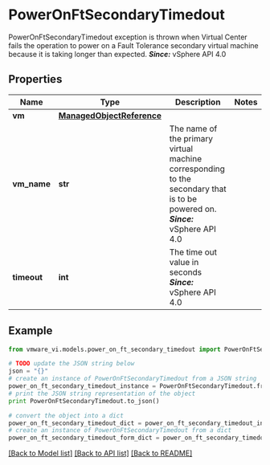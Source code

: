 # PowerOnFtSecondaryTimedout

PowerOnFtSecondaryTimedout exception is thrown when Virtual Center fails the operation to power on a Fault Tolerance secondary virtual machine because it is taking longer than expected.  ***Since:*** vSphere API 4.0 

## Properties
Name | Type | Description | Notes
------------ | ------------- | ------------- | -------------
**vm** | [**ManagedObjectReference**](ManagedObjectReference.md) |  | 
**vm_name** | **str** | The name of the primary virtual machine corresponding to the secondary that is to be powered on.  ***Since:*** vSphere API 4.0  | 
**timeout** | **int** | The time out value in seconds  ***Since:*** vSphere API 4.0  | 

## Example

```python
from vmware_vi.models.power_on_ft_secondary_timedout import PowerOnFtSecondaryTimedout

# TODO update the JSON string below
json = "{}"
# create an instance of PowerOnFtSecondaryTimedout from a JSON string
power_on_ft_secondary_timedout_instance = PowerOnFtSecondaryTimedout.from_json(json)
# print the JSON string representation of the object
print PowerOnFtSecondaryTimedout.to_json()

# convert the object into a dict
power_on_ft_secondary_timedout_dict = power_on_ft_secondary_timedout_instance.to_dict()
# create an instance of PowerOnFtSecondaryTimedout from a dict
power_on_ft_secondary_timedout_form_dict = power_on_ft_secondary_timedout.from_dict(power_on_ft_secondary_timedout_dict)
```
[[Back to Model list]](../README.md#documentation-for-models) [[Back to API list]](../README.md#documentation-for-api-endpoints) [[Back to README]](../README.md)


